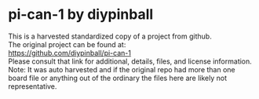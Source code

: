 
# pi-can-1 by diypinball  
This is a harvested standardized copy of a project from github.  
The original project can be found at:  
https://github.com/diypinball/pi-can-1  
Please consult that link for additional, details, files, and license information.  
Note: It was auto harvested and if the original repo had more than one board file or anything out of the ordinary the files here are likely not representative.  
    